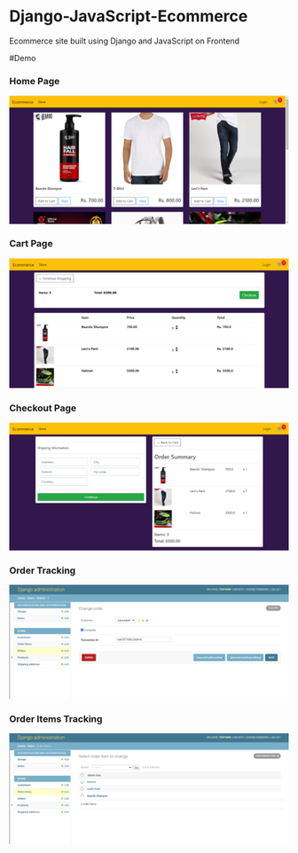 # Django-JavaScript-Ecommerce
Ecommerce site built using Django and JavaScript on Frontend

#Demo

### Home Page
![](demo/Screenshot_1.png)

### Cart Page
![](demo/Screenshot_2.png)

### Checkout Page
![](demo/Screenshot_3.png)

### Order Tracking
![](demo/Screenshot_4.png)

### Order Items Tracking
![](demo/Screenshot_5.png)
